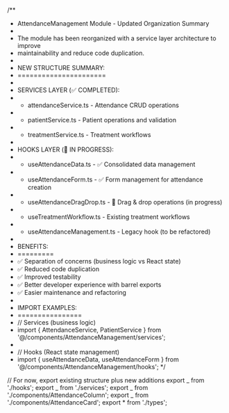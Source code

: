 /\*\*

- AttendanceManagement Module - Updated Organization Summary
-
- The module has been reorganized with a service layer architecture to improve
- maintainability and reduce code duplication.
-
- NEW STRUCTURE SUMMARY:
- ======================
-
- SERVICES LAYER (✅ COMPLETED):
- - attendanceService.ts - Attendance CRUD operations
- - patientService.ts - Patient operations and validation
- - treatmentService.ts - Treatment workflows
-
- HOOKS LAYER (🔄 IN PROGRESS):
- - useAttendanceData.ts - ✅ Consolidated data management
- - useAttendanceForm.ts - ✅ Form management for attendance creation
- - useAttendanceDragDrop.ts - 🔄 Drag & drop operations (in progress)
- - useTreatmentWorkflow.ts - Existing treatment workflows
- - useAttendanceManagement.ts - Legacy hook (to be refactored)
-
- BENEFITS:
- =========
- ✅ Separation of concerns (business logic vs React state)
- ✅ Reduced code duplication
- ✅ Improved testability
- ✅ Better developer experience with barrel exports
- ✅ Easier maintenance and refactoring
-
- IMPORT EXAMPLES:
- ================
- // Services (business logic)
- import { AttendanceService, PatientService } from '@/components/AttendanceManagement/services';
-
- // Hooks (React state management)
- import { useAttendanceData, useAttendanceForm } from '@/components/AttendanceManagement/hooks';
  \*/

// For now, export existing structure plus new additions
export _ from './hooks';
export _ from './services';
export _ from './components/AttendanceColumn';
export _ from './components/AttendanceCard';
export \* from './types';
